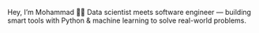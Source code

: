Hey, I’m Mohammad 👨‍💻
Data scientist meets software engineer — building smart tools with Python & machine learning to solve real-world problems.
